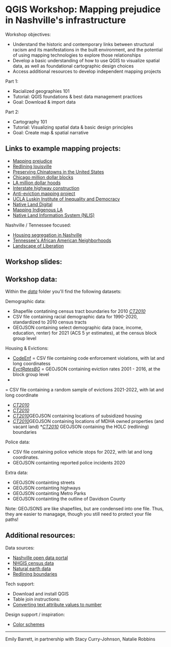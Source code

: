 # QGIS Workshop: Mapping prejudice in Nashville's infrastructure 

Workshop objectives:
* Understand the historic and contemporary links between structural   racism and its manifestations in the built environment, and the potential of using mapping technologies to explore those relationships  
* Develop a basic understanding of how to use QGIS to visualize spatial data, as well as foundational cartographic design choices 
* Access additional resources to develop independent mapping projects 

Part 1: 
* Racialized geographies 101
* Tutorial: QGIS foundations & best data management practices 
* Goal: Download & import data 

Part 2:
* Cartography 101
* Tutorial: Visualizing spatial data & basic design principles 
* Goal: Create map & spatial narrative 

## Links to example mapping projects: 

* [Mapping prejudice](https://mappingprejudice.umn.edu/)
* [Redlining louisville](https://lojic.maps.arcgis.com/apps/MapSeries/index.html?appid=e4d29907953c4094a17cb9ea8f8f89de)
* [Preserving Chinatowns in the United States](https://storymaps.arcgis.com/stories/3fa093b1c6194409ac979b03a4e77ed6)
* [Chicago million dollar blocks](https://chicagosmilliondollarblocks.com/)
* [LA million dollar hoods](https://milliondollarhoods.pre.ss.ucla.edu/)
* [Interstate highway construction](https://www.nbcnews.com/specials/america-highways-inequality/)
* [Anti-eviction mapping project](https://antievictionmap.com/)
* [UCLA Luskin Institute of Inequality and Democracy](https://challengeinequality.luskin.ucla.edu/property-police/)
* [Native Land Digital](https://native-land.ca/)
* [Mapping Indigenous LA](https://www.arcgis.com/apps/MapJournal/index.html?appid=a9e370db955a45ba99c52fb31f31f1fc)
* [Native Land Information System (NLIS)](https://nativeland.info/)

Nashville / Tennessee focused:
* [Housing segregation in Nashville](https://storymaps.arcgis.com/stories/050e09fabed0474b9687525fbc4e4c9a)
* [Tennessee's African American Neighborhoods](https://tnlibarchives.maps.arcgis.com/apps/MapSeries/index.html?appid=8dba65584072450ca8928a5f3408373f)
* [Landscape of Liberation](https://tnmap.tn.gov/civilwar/freedmen/)


## Workshop slides: 

## Workshop data: 

Within the [_data_](data/) folder you'll find the following datasets: 

Demographic data: 
* Shapefile contatining census tract boundaries for 2010 [_CT2010_](data/CT2010/)
* CSV file containing racial demographic data for 1990-2020, standardized to 2010 census tracts 
* GEOJSON containing select demographic data (race, income, education, renter) for 2021 (ACS 5 yr estimates), at the census block group level 

Housing & Evictions:
* [CodeEnf](data/housing/CodeEnf.csv) = CSV file containing code enforcement violations, with lat and long coordinatess 
* [_EvctRatesBG_](data/housing/EvctRatesBG.geojson) = GEOJSON containing eviction rates 2001 - 2016, at the block group level 
* 



= CSV file containing a random sample of evictions 2021-2022, with lat and long coordinate 
* [_CT2010_](data/CT2010/)
* [_CT2010_](data/CT2010/)
* [_CT2010_](data/CT2010/)GEOJSON containing locations of subsidized housing 
* [_CT2010_](data/CT2010/)GEOJSON containing locations of MDHA owned properties (and vacant land)
*[_CT2010_](data/CT2010/) GEOJSON containing the HOLC (redlining) boundaries 

Police data: 
* CSV file containing police vehicle stops for 2022, with lat and long coordinates. 
* GEOJSON containting reported police incidents 2020

Extra data:
* GEOJSON containting streets  
* GEOJSON containting highways 
* GEOJSON containting Metro Parks 
* GEOJSON containting the outline of Davidson County 

Note: GEOJSONS are like shapefiles, but are condensed into one file. Thus, they are easier to managage, though you still need to protect your file paths!  

## Additional resources: 

Data sources: 
* [Nashville open data portal](https://data.nashville.gov/)
* [NHGIS census data](https://www.nhgis.org/)
* [Natural earth data](https://www.naturalearthdata.com/)
* [Redlining boundaries](https://chesapeake-deij2-chesbay.hub.arcgis.com/documents/holc-redlining-mapping-inequality/explore)

Tech support: 
* Download and install QGIS
* Table join instructions: 
* [Converting text attribute values to number](https://mapscaping.com/converting-text-to-numbers-in-qgis/)

Design support / inspiration: 
* [Color schemes](https://colorbrewer2.org/#type=sequential&scheme=BuGn&n=3)
 
--------------- 
Emily Barrett, in partnership with Stacy Curry-Johnson, Natalie Robbins 


 
